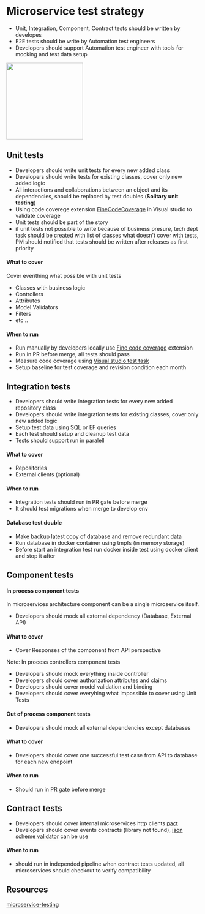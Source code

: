# Microservice test strategy
* Unit, Integration, Component, Contract tests should be written by developes
* E2E tests should be write by Automation test engineers
* Developers should support  Automation test engineer with tools for mocking and test data setup

<img src="https://github.com/khdevnet/testing/blob/main/docs/test-pyramid.png" width="200">

## Unit tests
* Developers should write unit tests for every new added class
* Developers should write tests for existing classes, cover only new added logic
* All interactions and collaborations between an object and its dependencies, should be replaced by test doubles (**Solitary unit testing**)
* Using code coverege extension [FineCodeCoverage](https://github.com/FortuneN/FineCodeCoverage) in Visual studio to validate coverage 
* Unit tests should be part of the story
* if unit tests not possible to write because of business presure, tech dept task should be created with list of classes what doesn't cover with tests, PM should notified that tests should be written after releases as first priority

#### What to cover
Cover everithing what possible with unit tests
* Classes with business logic
* Controllers
* Attributes
* Model Validators
* Filters
* etc ..

#### When to run
* Run manually by developers locally use [Fine code coverage](https://marketplace.visualstudio.com/items?itemName=FortuneNgwenya.FineCodeCoverage) extension
* Run in PR before merge, all tests should pass
* Measure code coverage using [Visual studio test task](https://docs.microsoft.com/en-us/azure/devops/pipelines/tasks/test/vstest?view=azure-devops)
* Setup baseline for test coverage and revision condition each month

## Integration tests
* Developers should write integration tests for every new added repository class
* Developers should write integration tests for existing classes, cover only new added logic
* Setup test data using SQL or EF queries
* Each test should setup and cleanup test data
* Tests should support run in paralell

#### What to cover
* Repositories
* External clients (optional)

#### When to run
* Integration tests should run in PR gate before merge
* It should test migrations when merge to develop env

#### Database test double
* Make backup latest copy of database and remove redundant data
* Run database in docker container using tmpfs (in memory storage)
* Before start an integration test run docker inside test using docker client and stop it after

## Component tests
#### In process component tests
In microservices architecture component can be a single microservice itself. 
* Developers should mock all external dependency (Database, External API)
 
#### What to cover
* Cover Responses of the component from API perspective

Note: In process controllers component tests
* Developers should mock everything inside controller
* Developers should cover authorization attributes and claims
* Developers should cover model validation and binding
* Developers should cover everyhing what impossible to cover using Unit Tests

#### Out of process component tests
* Developers should mock all external dependencies except databases

#### What to cover
* Developers should cover one successful test case from API to database for each new endpoint

#### When to run
* Should run in PR gate before merge

## Contract tests
* Developers should cover internal microservices http clients [pact](https://github.com/pact-foundation/pact-net)
* Developers should cover events contracts (library not found), [json scheme validator](https://github.com/RicoSuter/NJsonSchema) can be use 

#### When to run
* should run in independed pipeline when contract tests updated, all microservices should checkout to verify compatibility

## Resources
[microservice-testing](https://martinfowler.com/articles/microservice-testing/)
